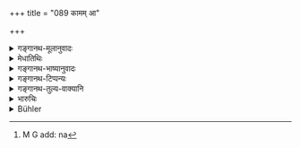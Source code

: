 +++
title = "089 कामम् आ"

+++

<details><summary>गङ्गानथ-मूलानुवादः</summary>

Well might the maiden, even though she may have reached puberty, remain in the house till her death; but the father shall never give her to a man destitute of good qualities.—(89)
</details>

<details><summary>मेधातिथिः</summary>

प्राग् ऋतोः कन्याया[^२४४] दानम् । ऋतुदर्शने ऽपि न दद्याद् यावद् गुणवान् वरो न प्राप्तः । **गुणो** विद्याशौर्यातिशयः शोभनाकृतिर् वयोमहत्वोपेतता लोकशास्त्रनिषिद्धपरिवर्जनं कन्यायाम् अनुराग इत्यादिः ॥ ९.८९ ॥


[^२४४]:
     M G add: na
</details>

<details><summary>गङ्गानथ-भाष्यानुवादः</summary>

As a rule, the girl should be given away before puberty; but even after
puberty, the father should not give her away until a qualified
bridegroom has been found.

‘*Qualities*’— such as a high degree of learning, bravery, physical
beauty, right age, being averse to doing acts forbidden by custom and
scriptures, love for the bride; and so forth.—(89)
</details>

<details><summary>गङ्गानथ-टिप्पन्यः</summary>

This verse is quoted in *Aparārka* (p. 93), which adds that what is
meant is that ‘so long as a man with good qualifications is not
available she shall not be given to one devoid of qualifications,’ and
not that there is nothing wrong, under the circumstances, to keep the
girl unmarried even after puberty; as this latter view is contrary to
other texts.

It is quoted in *Smṛtitattva* (II, p. 124), which adds that all that is
meant is that the girl should not be given to a man devoid of
qualifications;—in *Smṛtikaumudī* (p. 38);—in *Hemādri* (Kāla, p. 804),
which says that what is meant is that ‘she should not be given to a man
without qualifications when a qualified man is available,’ and it is not
meant that a girl should never be given to a man without
qualifications;—in *Smṛticandrikā* (Saṃskāra, p. 216), which has the
same note;—in *Saṃskāraratnamāla* (p. 456), which also has the same
note;—and in *Saṃskāramayūkha* (p. 102), which says that ‘*api*’ and
‘*kāmam*’ indicate that the verse is not to be taken in its literal
sense; all that is meant is to eulogise the marrying of the girl to a
qualified man.
</details>

<details><summary>गङ्गानथ-तुल्य-वाक्यानि</summary>

**(verses 9.88-89)**

See Comparative notes for [Verse
9.88].
</details>

<details><summary>भारुचिः</summary>

अनेन चाप्राप्तकालदानेन परस्याप्राप्तकालस्य कन्याप्रतिग्रहो ऽनुमीयते । येन प्राप्नोत्य् अप्राप्तां न प्रतिग्रहीष्यति । अर्थगृहीतत्वाच् च प्राप्तकालसंयोगस्याप्राप्ते काले दानकीर्तनं नार्थवादिक्रियते ॥ ९.८९ ॥
</details>

<details><summary>Bühler</summary>

089	(But) the maiden, though marriageable, should rather stop in (the father's) house until death, than that he should ever give her to a man destitute of good qualities.
</details>
